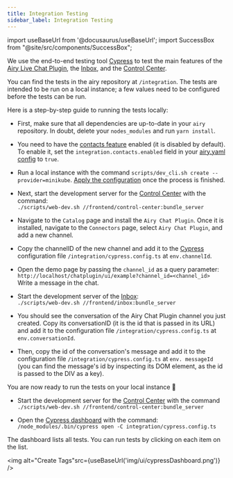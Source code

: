 ```yaml
---
title: Integration Testing
sidebar_label: Integration Testing
---
```


import useBaseUrl from '@docusaurus/useBaseUrl';
import SuccessBox from "@site/src/components/SuccessBox";

We use the end-to-end testing tool [Cypress](https://docs.cypress.io/guides/overview/why-cypress) to test
the main features of the [Airy Live Chat Plugin](/sources/chatplugin/overview), the [Inbox](/ui/inbox/introduction), and the [Control Center](/ui/control-center/introduction).

You can find the tests in the airy repository at `/integration`. The tests are intended to be run on a local instance; a few values need to be configured before the tests can be run.

Here is a step-by-step guide to running the tests locally:

- First, make sure that all dependencies are up-to-date in your `airy` repository.
  In doubt, delete your `nodes_modules` and run `yarn install`.

- You need to have the [contacts feature](/ui/inbox/contacts) enabled (it is disabled by default). To enable it, set the `integration.contacts.enabled` field in your [airy.yaml config](getting-started/installation/configuration.md) to `true`.

- Run a local instance with the command `scripts/dev_cli.sh create --provider=minikube`. [Apply the configuration](/getting-started/installation/configuration#applying-the-configuration) once the process is finished.

- Next, start the development server for the [Control Center](/ui/control-center/introduction) with the command: <br/>
  `./scripts/web-dev.sh //frontend/control-center:bundle_server`

- Navigate to the `Catalog` page and install the `Airy Chat Plugin`. Once it is installed, navigate to the `Connectors` page, select `Airy Chat Plugin`, and add a new channel.

- Copy the channelID of the new channel and add it to the [Cypress](https://docs.cypress.io/guides/overview/why-cypress) configuration file `/integration/cypress.config.ts` at `env.channelId`.

- Open the demo page by passing the `channel_id` as a query parameter:<br/>
  `http://localhost/chatplugin/ui/example?channel_id=<channel_id>` <br/>
  Write a message in the chat.

- Start the development server of the [Inbox](/ui/inbox/introduction): <br/>
  `./scripts/web-dev.sh //frontend/inbox:bundle_server`

- You should see the conversation of the Airy Chat Plugin channel you just created. Copy its conversationID (it is the id that is passed in its URL) and add it to the configuration file `/integration/cypress.config.ts` at `env.conversationId`.

- Then, copy the id of the conversation's message and add it to the configuration file `/integration/cypress.config.ts` at `env. messageId` (you can find the message's id by inspecting its DOM element, as the id is passed to the DIV as a key).

<SuccessBox>

You are now ready to run the tests on your local instance 🎉

</SuccessBox>

- Start the development server for the [Control Center](/ui/control-center/introduction) with the command `./scripts/web-dev.sh //frontend/control-center:bundle_server`

- Open the [Cypress dashboard](https://docs.cypress.io/guides/dashboard/introduction) with the command: `/node_modules/.bin/cypress open -C integration/cypress.config.ts`

The dashboard lists all tests. You can run tests by clicking on each item on the list.

<img alt="Create Tags"src={useBaseUrl('img/ui/cypressDashboard.png')} />
